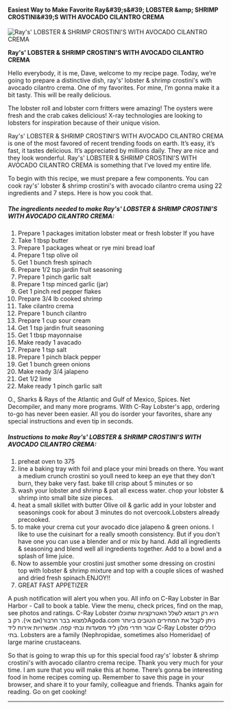             

#### Easiest Way to Make Favorite Ray&amp;#39;s&amp;#39; LOBSTER &amp;amp; SHRIMP CROSTINI&amp;#39;S WITH AVOCADO CILANTRO CREMA

![Ray's' LOBSTER &amp; SHRIMP CROSTINI'S WITH AVOCADO CILANTRO CREMA](https://img-global.cpcdn.com/recipes/4604324562862080/751x532cq70/rays-lobster-shrimp-crostinis-with-avocado-cilantro-crema-recipe-main-photo.jpg)

**Ray's' LOBSTER &amp; SHRIMP CROSTINI'S WITH AVOCADO CILANTRO CREMA**

Hello everybody, it is me, Dave, welcome to my recipe page. Today, we’re going to prepare a distinctive dish, ray's' lobster & shrimp crostini's with avocado cilantro crema. One of my favorites. For mine, I’m gonna make it a bit tasty. This will be really delicious.

The lobster roll and lobster corn fritters were amazing! The oysters were fresh and the crab cakes delicious! X-ray technologies are looking to lobsters for inspiration because of their unique vision.

Ray's' LOBSTER & SHRIMP CROSTINI'S WITH AVOCADO CILANTRO CREMA is one of the most favored of recent trending foods on earth. It’s easy, it’s fast, it tastes delicious. It’s appreciated by millions daily. They are nice and they look wonderful. Ray's' LOBSTER & SHRIMP CROSTINI'S WITH AVOCADO CILANTRO CREMA is something that I’ve loved my entire life.

To begin with this recipe, we must prepare a few components. You can cook ray's' lobster & shrimp crostini's with avocado cilantro crema using 22 ingredients and 7 steps. Here is how you cook that.

##### The ingredients needed to make Ray's' LOBSTER & SHRIMP CROSTINI'S WITH AVOCADO CILANTRO CREMA:

1.  Prepare 1 packages imitation lobster meat or fresh lobster If you have
2.  Take 1 tbsp butter
3.  Prepare 1 packages wheat or rye mini bread loaf
4.  Prepare 1 tsp olive oil
5.  Get 1 bunch fresh spinach
6.  Prepare 1/2 tsp jardin fruit seasoning
7.  Prepare 1 pinch garlic salt
8.  Prepare 1 tsp minced garlic (jar)
9.  Get 1 pinch red pepper flakes
10.  Prepare 3/4 lb cooked shrimp
11.  Take cilantro crema
12.  Prepare 1 bunch cilantro
13.  Prepare 1 cup sour cream
14.  Get 1 tsp jardin fruit seasoning
15.  Get 1 tbsp mayonnaise
16.  Make ready 1 avacado
17.  Prepare 1 tsp salt
18.  Prepare 1 pinch black pepper
19.  Get 1 bunch green onions
20.  Make ready 3/4 jalapeno
21.  Get 1/2 lime
22.  Make ready 1 pinch garlic salt

O., Sharks & Rays of the Atlantic and Gulf of Mexico, Spices. Net Decompiler, and many more programs. With C-Ray Lobster's app, ordering to-go has never been easier. All you do isorder your favorites, share any special instructions and even tip in seconds.

##### Instructions to make Ray's' LOBSTER & SHRIMP CROSTINI'S WITH AVOCADO CILANTRO CREMA:

1.  preheat oven to 375
2.  line a baking tray with foil and place your mini breads on there. You want a medium crunch crostini so youll need to keep an eye that they don't burn, they bake very fast. bake till crisp about 5 minutes or so
3.  wash your lobster and shrimp & pat all excess water. chop your lobster & shrimp into small bite size pieces.
4.  heat a small skillet with butter Olive oil & garlic add in your lobster and seasonings cook for about 3 minutes do not overcook.Lobsters already precooked.
5.  to make your crema cut your avocado dice jalapeno & green onions. I like to use the cuisinart for a really smooth consistency. But if you don't have one you can use a blender and or mix by hand. Add all ingredients & seasoning and blend well all ingredients together. Add to a bowl and a splash of lime juice.
6.  Now to assemble your crostini just smother some dressing on crostini top with lobster & shrimp mixture and top with a couple slices of washed and dried fresh spinach.ENJOY!!
7.  GREAT FAST APPETIZER

A push notification will alert you when you. All info on C-Ray Lobster in Bar Harbor - Call to book a table. View the menu, check prices, find on the map, see photos and ratings. C-Ray Lobster היא רק דוגמא לשלל האטרקציות שתוכלו למצוא בבר חרבור(אם אי). רק בAgoda.com ניתן לקבל את המחירים הטובים ביותר עבור חדרי מלון ליד מסעדות ובתי קפה. אפשרויות אירוח ליד C-Ray Lobster כוללים בתי. Lobsters are a family (Nephropidae, sometimes also Homeridae) of large marine crustaceans.

So that is going to wrap this up for this special food ray's' lobster & shrimp crostini's with avocado cilantro crema recipe. Thank you very much for your time. I am sure that you will make this at home. There’s gonna be interesting food in home recipes coming up. Remember to save this page in your browser, and share it to your family, colleague and friends. Thanks again for reading. Go on get cooking!

* * *
